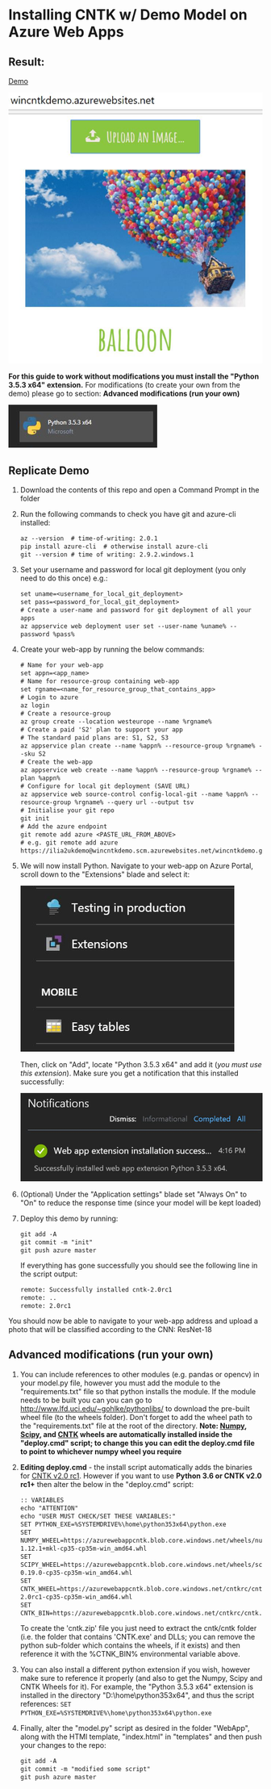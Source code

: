 # Installing CNTK w/ Demo Model on Azure Web Apps

## Result:

[Demo](http://wincntkdemo.azurewebsites.net/)

![Demo](result.JPG)

**For this guide to work without modifications you must install the "Python 3.5.3 x64" extension.** For modifications (to create your own from the demo) please go to section: **Advanced modifications (run your own)**

![Demo](requirement.JPG)

## Replicate Demo

1. Download the contents of this repo and open a Command Prompt in the folder

2. Run the following commands to check you have git and azure-cli installed:
	```
	az --version  # time-of-writing: 2.0.1
	pip install azure-cli  # otherwise install azure-cli
	git --version # time of writing: 2.9.2.windows.1
	```
3. Set your username and password for local git deployment (you only need to do this once) e.g.:
	```
	set uname=<username_for_local_git_deployment>
	set pass=<password_for_local_git_deployment>
	# Create a user-name and password for git deployment of all your apps
	az appservice web deployment user set --user-name %uname% --password %pass%
	```

4. Create your web-app by running the below commands:
	```
	# Name for your web-app
	set appn=<app_name>
	# Name for resource-group containing web-app
	set rgname=<name_for_resource_group_that_contains_app>
	# Login to azure
	az login
	# Create a resource-group
	az group create --location westeurope --name %rgname%
	# Create a paid 'S2' plan to support your app
	# The standard paid plans are: S1, S2, S3
	az appservice plan create --name %appn% --resource-group %rgname% --sku S2
	# Create the web-app
	az appservice web create --name %appn% --resource-group %rgname% --plan %appn%
	# Configure for local git deployment (SAVE URL)
	az appservice web source-control config-local-git --name %appn% --resource-group %rgname% --query url --output tsv
	# Initialise your git repo
	git init
	# Add the azure endpoint
	git remote add azure <PASTE_URL_FROM_ABOVE>
	# e.g. git remote add azure https://ilia2ukdemo@wincntkdemo.scm.azurewebsites.net/wincntkdemo.git
	```

5. We will now install Python. Navigate to your web-app on Azure Portal, scroll down to the "Extensions" blade and select it:

	![Demo](extensions_1.JPG)

	Then, click on "Add", locate "Python 3.5.3 x64" and add it (*you must use this extension*). Make sure you get a notification that this installed successfully:

	![Demo](extensions_2.JPG)

6. (Optional) Under the "Application settings" blade set "Always On" to "On" to reduce the response time (since your model will be kept loaded)

7. Deploy this demo by running:
	```
	git add -A
	git commit -m "init"
	git push azure master
	```

	If everything has gone successfully you should see the following line in the script output:

	```
	remote: Successfully installed cntk-2.0rc1
	remote: ..
	remote: 2.0rc1
	```

You should now be able to navigate to your web-app address and upload a photo that will be classified according to the CNN: ResNet-18

## Advanced modifications (run your own)

1. You can include references to other modules (e.g. pandas or opencv) in your model.py file, however you must add the module to the "requirements.txt" file so that python installs the module. If the module needs to be built you can you can go to http://www.lfd.uci.edu/~gohlke/pythonlibs/ to download the pre-built wheel file (to the wheels folder). Don't forget to add the wheel path to the "requirements.txt" file at the root of the directory. **Note: [Numpy](https://azurewebappcntk.blob.core.windows.net/wheels/numpy-1.12.1+mkl-cp35-cp35m-win_amd64.whl), [Scipy](https://azurewebappcntk.blob.core.windows.net/wheels/scipy-0.19.0-cp35-cp35m-win_amd64.whl), and [CNTK](https://azurewebappcntk.blob.core.windows.net/cntkrc/cntk-2.0rc1-cp35-cp35m-win_amd64.whl) wheels are automatically installed inside the "deploy.cmd" script; to change this you can edit the deploy.cmd file to point to whichever numpy wheel you require**	

2. **Editing deploy.cmd** -  the install script automatically adds the binaries for [CNTK v2.0 rc1](https://azurewebappcntk.blob.core.windows.net/cntkrc/cntk.zip). However if you want to use **Python 3.6 or CNTK v2.0 rc1+** then alter the below in the "deploy.cmd" script:
	```
	:: VARIABLES
	echo "ATTENTION"
	echo "USER MUST CHECK/SET THESE VARIABLES:"
	SET PYTHON_EXE=%SYSTEMDRIVE%\home\python353x64\python.exe
	SET NUMPY_WHEEL=https://azurewebappcntk.blob.core.windows.net/wheels/numpy-1.12.1+mkl-cp35-cp35m-win_amd64.whl
	SET SCIPY_WHEEL=https://azurewebappcntk.blob.core.windows.net/wheels/scipy-0.19.0-cp35-cp35m-win_amd64.whl
	SET CNTK_WHEEL=https://azurewebappcntk.blob.core.windows.net/cntkrc/cntk-2.0rc1-cp35-cp35m-win_amd64.whl
	SET CNTK_BIN=https://azurewebappcntk.blob.core.windows.net/cntkrc/cntk.zip
	``` 
	To create the 'cntk.zip' file you just need to extract the cntk/cntk folder (i.e. the folder that contains 'CNTK.exe' and DLLs; you can remove the python sub-folder which contains the wheels, if it exists) and then reference it with the %CTNK_BIN% environmental variable above.

3. You can also install a different python extension if you wish, however make sure to reference it properly (and also to get the Numpy, Scipy and CNTK Wheels for it). For example, the "Python 3.5.3 x64" extension is installed in the directory "D:\home\python353x64\", and thus the script references:
	```SET PYTHON_EXE=%SYSTEMDRIVE%\home\python353x64\python.exe```

4. Finally, alter the "model.py" script as desired in the folder "WebApp", along with the HTMl template, "index.html" in "templates" and then push your changes to the repo:
	```
	git add -A
	git commit -m "modified some script"
	git push azure master
	```